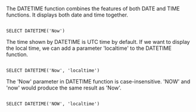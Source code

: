 The DATETIME function combines the features of both DATE and TIME functions.
It displays both date and time together.

<codeblock language="sql" dbName="students1.db" type="lesson">
<code>
SELECT DATETIME('Now')
</code>
</codeblock>

The time shown by DATETIME is UTC time by default.
If we want to display the local time, we can add a parameter 'localtime' to the DATETIME function.

<codeblock language="sql" dbName="students1.db" type="lesson">
<code>
SELECT DATETIME('Now', 'localtime')
</code>
</codeblock>

The 'Now' parameter in DATETIME function is case-insensitive.
'NOW' and 'now' would produce the same result as 'Now'.

<codeblock language="sql" dbName="students1.db" type="lesson">
<code>
SELECT DATETIME('NOW', 'localtime')
</code>
</codeblock>